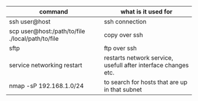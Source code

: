 | command | what is it used for |
| --- | --- |
| ssh user@host | ssh connection |
| scp user@host:/path/to/file ./local/path/to/file | copy over ssh |
| sftp | ftp over ssh |
| service networking restart | restarts network service, usefull after interface changes etc. |
| nmap -sP 192.168.1.0/24 | to search for hosts that are up in that subnet |
